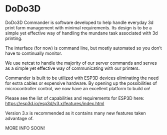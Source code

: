 #  DoDo3D

DoDo3D Commander is software developed to help handle everyday 3d print farm management with minimal requirements.  Its design is to be a simple yet effective way of handling the mundane task associated with 3d printing.

The interface (for now) is command line, but mostly automated so you don’t have to continually monitor.

We use netcat to handle the majority of our server commands and serves as a simple yet effective way of communicating with our printers.

Commander is built to be utilized with ESP3D devices eliminating the need for extra cables or expensive hardware.  By opening up the possibilities of microcontroller control, we now have an excellent platform to build on!

Please see the list of capabilities and requirements for ESP3D here:
https://esp3d.io/esp3d/v3.x/features/index.html

Version 3.x is recommended as it contains many new features taken advantage of.

MORE INFO SOON!
